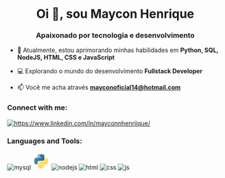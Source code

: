 <h1 align="center">Oi 👋, sou Maycon Henrique</h1>
<h3 align="center">Apaixonado por tecnologia e desenvolvimento</h3>

- 🌱 Atualmente, estou aprimorando minhas habilidades em **Python, SQL, NodeJS, HTML, CSS e JavaScript**

- 💻 Explorando o mundo do desenvolvimento **Fullstack Developer**

- 📫 Você me acha através **mayconoficial14@hotmail.com**

<h3 align="left">Connect with me:</h3>
<p align="left">
<a href="https://linkedin.com/in/https://www.linkedin.com/in/mayconnhenriique/" target="blank"><img align="center" src="https://raw.githubusercontent.com/rahuldkjain/github-profile-readme-generator/master/src/images/icons/Social/linked-in-alt.svg" alt="https://www.linkedin.com/in/mayconnhenriique/" height="30" width="40" /></a>
</p>

<h3 align="left">Languages and Tools:</h3>
<p>
<img src="https://cdn.jsdelivr.net/gh/devicons/devicon@latest/icons/azuresqldatabase/azuresqldatabase-original.svg" alt="mysql" width="40" height="40"/> 
<img src="https://raw.githubusercontent.com/devicons/devicon/master/icons/python/python-original.svg" alt="python" width="40" height="40"/> 
<img src="https://cdn.jsdelivr.net/gh/devicons/devicon@latest/icons/nodejs/nodejs-plain.svg" alt="nodejs" width="40" height="40"/> 
<img src="https://cdn.jsdelivr.net/gh/devicons/devicon@latest/icons/html5/html5-original-wordmark.svg" alt="html" width="40" height="40"/> 
<img src="https://cdn.jsdelivr.net/gh/devicons/devicon@latest/icons/css3/css3-original-wordmark.svg" alt="css" width="40" height="40"/>
<img src="https://cdn.jsdelivr.net/gh/devicons/devicon@latest/icons/javascript/javascript-original.svg" alt="js" width="40" height="40"/>
</p>

